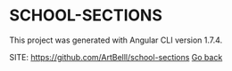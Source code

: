 # SCHOOL-SECTIONS

 This project was generated with Angular CLI version 1.7.4.

 SITE: https://github.com/ArtBelll/school-sections
 [Go back](https://portable-linux-apps.github.io/apps.html)
